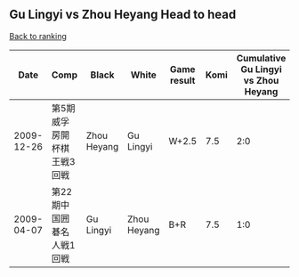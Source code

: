 ## Gu Lingyi vs Zhou Heyang Head to head

[Back to ranking](../../index.md)




| **Date** | **Comp** | **Black** | **White** | **Game result** | **Komi** | **Cumulative Gu Lingyi vs Zhou Heyang** | **Gu Lingyi streak** | **Zhou Heyang streak** | 
| --- | --- | --- | --- | --- | --- | --- | --- | --- |
| 2009-12-26 | 第5期威孚房開杯棋王戦3回戦 | Zhou Heyang | Gu Lingyi | W+2.5 | 7.5 | 2:0 | 2 | 0 | 
| 2009-04-07 | 第22期中国囲碁名人戦1回戦 | Gu Lingyi | Zhou Heyang | B+R | 7.5 | 1:0 | 1 | 0 |




